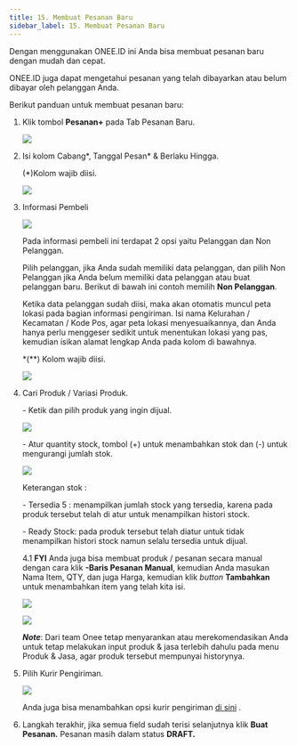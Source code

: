 ```yaml
---
title: 15. Membuat Pesanan Baru
sidebar_label: 15. Membuat Pesanan Baru
---
```

D﻿engan menggunakan ONEE.ID ini Anda bisa membuat pesanan baru dengan mudah dan cepat.

O﻿NEE.ID juga dapat mengetahui pesanan yang telah dibayarkan atau belum dibayar oleh pelanggan Anda. 

B﻿erikut panduan untuk membuat pesanan baru:

1. K﻿lik tombol **Pesanan+** pada Tab Pesanan Baru.

   ![](/img/15.-tombol-tambah-pesanan.png)
2. Isi kolom Cabang\*, Tanggal Pesan\* & Berlaku Hingga.

   (*)Kolom wajib diisi.

   ![](/img/15.1-daftar-pesanan-isi-kolom-cabang-dan-tanggal.png)
3. I﻿nformasi Pembeli

   ![](/img/15.2-daftar-pesanan-informasi-pembeli.png)

   P﻿ada informasi pembeli ini terdapat 2 opsi yaitu Pelanggan dan Non Pelanggan.

   P﻿ilih pelanggan, jika Anda sudah memiliki data pelanggan, dan pilih Non Pelanggan jika Anda belum memiliki data pelanggan atau buat pelanggan baru. Berikut di bawah ini contoh memilih **Non Pelanggan**.

   Ketika data pelanggan sudah diisi, maka akan otomatis muncul peta lokasi pada bagian informasi pengiriman. Isi nama Kelurahan / Kecamatan / Kode Pos, agar peta lokasi menyesuaikannya, dan Anda hanya perlu menggeser sedikit untuk menentukan lokasi yang pas, kemudian isikan alamat lengkap Anda pada kolom di bawahnya. 

   *(**﻿) Kolom wajib diisi.

   ![](/img/15.-buat-pesanan_field-informasi-pembeli-pengiriman_update.png)
4. C﻿ari Produk / Variasi Produk.

   \- Ketik dan pilih produk yang ingin dijual.

   ![](/img/15.4-daftar-pesanan-input-produk-yang-ingin-dijual.png)

   \-﻿ Atur quantity stock, tombol (+) untuk menambahkan stok dan (-) untuk mengurangi jumlah stok.

   ![](/img/15.5-daftar-pesanan-atur-qty-yg-ingin-dijual.png)

   K﻿eterangan stok : 

   \- Tersedia 5 : menampilkan jumlah stock yang tersedia, karena pada produk tersebut telah di atur untuk menampilkan histori stock.

   \-﻿ Ready Stock: pada produk tersebut telah diatur untuk tidak menampilkan histori stock namun selalu tersedia untuk dijual.

   4﻿.1 **FYI** Anda juga bisa membuat produk / pesanan secara manual dengan cara klik **\-Baris Pesanan Manual**, kemudian Anda masukan Nama Item, QTY, dan juga Harga, kemudian klik *button* **Tambahkan** untuk menambahkan item yang telah kita isi. 

   ![](/img/15.-buat-pesanan-baris-pesanan-or-produk-manual-.png)

   ![](/img/15.-buat-pesanan-menambahkan-item-pesanan-or-produk-manual-.png)

   ***Note***: Dari team Onee tetap menyarankan atau merekomendasikan Anda untuk tetap melakukan input produk & jasa terlebih dahulu pada menu Produk & Jasa, agar produk tersebut mempunyai historynya. 
5. P﻿ilih Kurir Pengiriman.

   ![](/img/15.6-daftar-pesanan-pilih-ekspedisi.png)

   A﻿nda juga bisa menambahkan opsi kurir pengiriman [di sini](https://onee.netlify.app/dashboard/integrasi-kurir-pengiriman) .
6. L﻿angkah terakhir, jika semua field sudah terisi selanjutnya klik **Buat Pesanan.** Pesanan masih dalam status **DRAFT.**